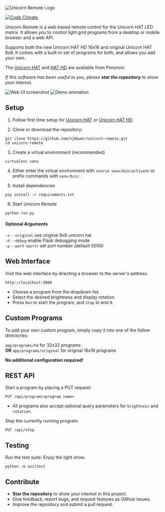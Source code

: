![Unicorn Remote Logo](media/logo.png)

[![Code Climate](https://codeclimate.com/github/njbbaer/unicorn-remote/badges/gpa.svg)](https://codeclimate.com/github/njbbaer/unicorn-remote)

Unicorn Remote is a web based remote control for the Unicorn HAT LED matrix. It allows you to control light grid programs from a desktop or mobile browser and a web API.

Supports both the new Unicorn HAT HD 16x16 and original Unicorn HAT 8x8. It comes with a built-in set of programs for both, and allows you add your own.

The [Unicorn HAT](https://shop.pimoroni.com/products/unicorn-hat) and [HAT HD](https://shop.pimoroni.com/products/unicorn-hat-hd) are available from Pimoroni.

*If this software has been useful to you, please **star the repository** to show your interest.*

![Web UI screenshot](media/webui_screenshot.png) ![Demo animation](media/demo_animation.gif)

## Setup

1. Follow first time setup for [Unicorn HAT](https://github.com/pimoroni/unicorn-hat) or [Unicorn HAT HD](https://github.com/pimoroni/unicorn-hat-hd)

2. Clone or download the repository:

```shell
git clone https://github.com/njbbaer/unicorn-remote.git
cd unicorn-remote
```

<!-- 3. Install the Python packaging tool [Pipenv](https://docs.pipenv.org/):

```shell
sudo pip3 install pipenv
```

4. Install dependencies with Pipenv:

```shell
sudo pipenv install
```

5. Start Unicorn Remote:

```shell
sudo pipenv run python run.py
``` -->

3. Create a virtual environment (recommended)

```shell
virtualenv venv
```

4. Either enter the virtual environment with `source venv/bin/activate` or prefix commands with `venv/bin/`.

5. Install dependencies

```shell
pip install -r requirements.txt
```

6. Start Unicorn Remote

```shell
python run.py
```

#### Optional Arguments

`-o` `--original` use original 8x8 unicorn hat  
`-d` `--debug` enable Flask debugging mode  
`-p` `--port` `<port>` set port number (default 5000)

## Web Interface

Visit the web interface by directing a browser to the server's address.

```shell
http://localhost:5000
```

* Choose a program from the dropdown list.
* Select the desired brightness and display rotation.
* Press `Run` to start the program, and `Stop` to end it.

## Custom Programs

To add your own custom program, simply copy it into one of the follow directories:

`app/programs/hd` for 32x32 programs  
**OR**
`app/programs/original` for original 16x16 programs

**No additional configuration required!**

## REST API

Start a program by placing a PUT request:

```shell
PUT /api/program/<program_name>
```

* All programs also accept optional query parameters for `brightness` and `rotation`.

Stop the currently running program:

```shell
PUT /api/stop
```

## Testing

Run the test suite. Enjoy the light show.

```shell
python -m unittest
```

## Contribute

* **Star the repository** to show your interest in this project.
* Give feedback, report bugs, and request features as GitHub issues.
* Improve the repository and submit a pull request.
